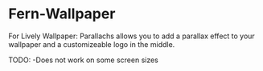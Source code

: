 # Fern-Wallpaper
For Lively Wallpaper:
Parallachs allows you to add a parallax effect to your wallpaper and a customizeable logo in the middle.

TODO:
-Does not work on some screen sizes